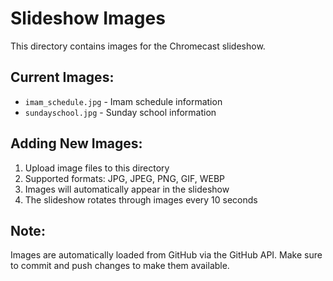 # Slideshow Images

This directory contains images for the Chromecast slideshow.

## Current Images:
- `imam_schedule.jpg` - Imam schedule information
- `sundayschool.jpg` - Sunday school information

## Adding New Images:
1. Upload image files to this directory
2. Supported formats: JPG, JPEG, PNG, GIF, WEBP
3. Images will automatically appear in the slideshow
4. The slideshow rotates through images every 10 seconds

## Note:
Images are automatically loaded from GitHub via the GitHub API.
Make sure to commit and push changes to make them available.
